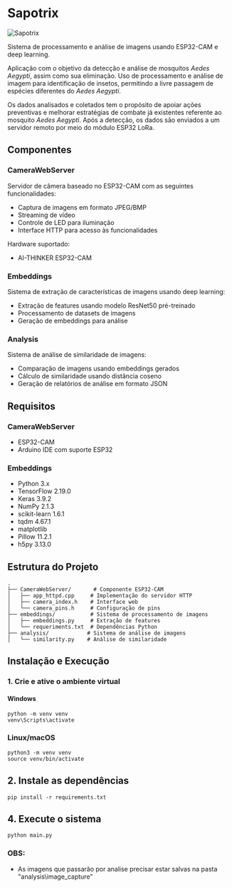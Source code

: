 # Sapotrix


![Sapotrix](https://github.com/user-attachments/assets/20f852df-4862-4904-90a8-bdeff0c2bbca)


Sistema de processamento e análise de imagens usando ESP32-CAM e deep learning.

Aplicação com o objetivo da detecção e análise de mosquitos _Aedes Aegypti_, assim como sua eliminação. Uso de processamento e análise de imagem para identificação de insetos, permitindo a livre passagem de espécies diferentes do _Aedes Aegypti_.

Os dados analisados e coletados tem o propósito de apoiar ações preventivas e melhorar estratégias de combate já existentes referente ao mosquito _Aedes Aegypti_. Após a detecção, os dados são enviados a um servidor remoto por meio do módulo ESP32 LoRa.

## Componentes

### CameraWebServer
Servidor de câmera baseado no ESP32-CAM com as seguintes funcionalidades:
- Captura de imagens em formato JPEG/BMP
- Streaming de vídeo
- Controle de LED para iluminação
- Interface HTTP para acesso às funcionalidades

Hardware suportado:
- AI-THINKER ESP32-CAM

### Embeddings
Sistema de extração de características de imagens usando deep learning:
- Extração de features usando modelo ResNet50 pré-treinado
- Processamento de datasets de imagens
- Geração de embeddings para análise

### Analysis
Sistema de análise de similaridade de imagens:
- Comparação de imagens usando embeddings gerados
- Cálculo de similaridade usando distância coseno
- Geração de relatórios de análise em formato JSON

## Requisitos

### CameraWebServer
- ESP32-CAM
- Arduino IDE com suporte ESP32

### Embeddings
- Python 3.x
- TensorFlow 2.19.0
- Keras 3.9.2
- NumPy 2.1.3
- scikit-learn 1.6.1
- tqdm 4.67.1
- matplotlib
- Pillow 11.2.1
- h5py 3.13.0

## Estrutura do Projeto
```
.
├── CameraWebServer/       # Componente ESP32-CAM
│   ├── app_httpd.cpp     # Implementação do servidor HTTP
│   ├── camera_index.h    # Interface web
│   └── camera_pins.h     # Configuração de pins
├── embeddings/           # Sistema de processamento de imagens
│   ├── embeddings.py     # Extração de features
│   └── requeriments.txt  # Dependências Python
├── analysis/            # Sistema de análise de imagens
│   └── similarity.py    # Análise de similaridade
```


## Instalação e Execução

### 1. Crie e ative o ambiente virtual

#### Windows
```
python -m venv venv
venv\Scripts\activate
```

### Linux/macOS
```
python3 -m venv venv
source venv/bin/activate
```

## 2. Instale as dependências
```
pip install -r requirements.txt
```

## 4. Execute o sistema
```
python main.py
```

### OBS:
- As imagens que passarão por analise precisar estar salvas na pasta "analysis\image_capture"
